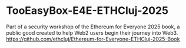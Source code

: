 # TooEasyBox-E4E-ETHCluj-2025
Part of a security workshop of the Ethereum for Everyone 2025 book, a public good created to help Web2 users begin their journey into Web3. https://github.com/ethcluj/Ethereum-for-Everyone-ETHCluj-2025-Book
